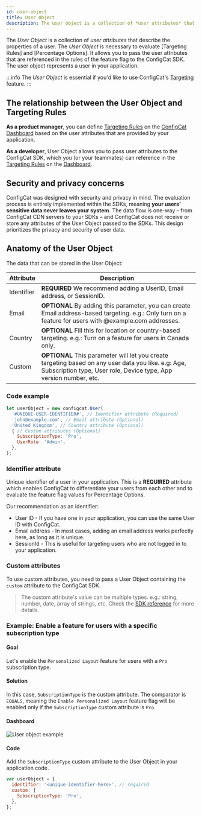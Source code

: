 ```yaml
---
id: user-object
title: User Object
description: The user object is a collection of *user attributes* that describe the properties of a user. The user object is essential for targeting.
---
```


The *User Object* is a collection of *user attributes* that describe the properties of a user. The *User Object* is necessary to evaluate [Targeting Rules] and [Percentage Options].
It allows you to pass the user attributes that are referenced in the rules of the feature flag to the ConfigCat SDK. The user object represents a user in your application.

:::info
The *User Object* is essential if you'd like to use ConfigCat's [Targeting](../targeting-overview) feature.
:::

## The relationship between the User Object and Targeting Rules

**As a product manager**, you can define [Targeting Rules](/advanced/targeting) on the <a href="https://app.configcat.com" target="_blank">ConfigCat Dashboard</a> based on the user attributes that are provided by your application.

**As a developer**, User Object allows you to pass user attributes to the ConfigCat SDK, which you (or your teammates) can reference in the [Targeting Rules](/advanced/targeting) on the <a href="https://app.configcat.com" target="_blank">Dashboard</a>.

## Security and privacy concerns

ConfigCat was designed with security and privacy in mind. The evaluation process is entirely implemented within the SDKs, meaning **your users' sensitive data never leaves your system**. The data flow is one-way – from ConfigCat CDN servers to your SDKs – and ConfigCat does not receive or store any attributes of the User Object passed to the SDKs. This design prioritizes the privacy and security of user data.

## Anatomy of the User Object

The data that can be stored in the User Object:

| Attribute  | Description                                                                                                                                                              |
| ---------- | ------------------------------------------------------------------------------------------------------------------------------------------------------------------------ |
| Identifier | **REQUIRED** We recommend adding a UserID, Email address, or SessionID.                                                                                                  |
| Email      | **OPTIONAL** By adding this parameter, you can create Email address-based targeting. e.g.: Only turn on a feature for users with @example.com addresses.                 |
| Country    | **OPTIONAL** Fill this for location or country-based targeting. e.g.: Turn on a feature for users in Canada only.                                                        |
| Custom     | **OPTIONAL** This parameter will let you create targeting based on any user data you like. e.g: Age, Subscription type, User role, Device type, App version number, etc. |

### Code example

```js
let userObject = new configcat.User(
  '#UNIQUE-USER-IDENTIFIER#', // Identifier attribute (Required)
  'john@example.com', // Email attribute (Optional)
  'United Kingdom', // Country attribute (Optional)
  { // Custom attributes (Optional)
    SubscriptionType: 'Pro', 
    UserRole: 'Admin',
  },
);
```

### Identifier attribute

Unique identifier of a user in your application. This is a **REQUIRED** attribute which enables ConfigCat to differentiate your users from each other and to evaluate the feature flag values for Percentage Options.

Our recommendation as an identifier:

- User ID - If you have one in your application, you can use the same User ID with ConfigCat.
- Email address - In most cases, adding an email address works perfectly here, as long as it is unique.
- SessionId - This is useful for targeting users who are not logged in to your application.

### Custom attributes

To use custom attributes, you need to pass a User Object containing the `custom` attribute to the ConfigCat SDK.


> The custom attribute's value can be multiple types. e.g.: string, number, date, array of strings, etc. Check the [SDK reference](sdk-reference/overview) for more details.

### Example: Enable a feature for users with a specific subscription type

#### Goal
Let's enable the `Personalized Layout` feature for users with a `Pro` subscription type.

#### Solution
In this case, `SubscriptionType` is the custom attribute. The comparator is `EQUALS`, meaning the `Enable Personalized Layout` feature flag will be enabled only if the `SubscriptionType` custom attribute is `Pro`.

#### Dashboard
![User object example](/assets/targeting/user-object/user-object-example.jpg)

#### Code
Add the `SubscriptionType` custom attribute to the User Object in your application code.

```js
var userObject = {
  identifier: '<unique-identifier-here>', // required
  custom: {
    SubscriptionType: 'Pro',
  },
};
```



